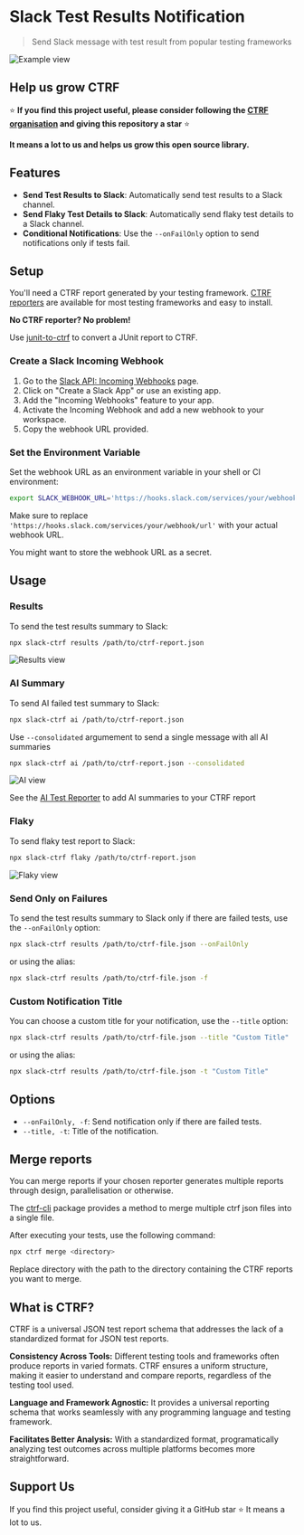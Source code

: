 # Slack Test Results Notification

> Send Slack message with test result from popular testing frameworks

![Example view](assets/results.png)

## Help us grow CTRF

⭐ **If you find this project useful, please consider following the [CTRF organisation](https://github.com/ctrf-io) and giving this repository a star** ⭐

**It means a lot to us and helps us grow this open source library.**

## Features

- **Send Test Results to Slack**: Automatically send test results to a Slack channel.
- **Send Flaky Test Details to Slack**: Automatically send flaky test details to a Slack channel.
- **Conditional Notifications**: Use the `--onFailOnly` option to send notifications only if tests fail.

## Setup

You'll need a CTRF report generated by your testing framework. [CTRF reporters](https://github.com/orgs/ctrf-io/repositories) are available for most testing frameworks and easy to install.

**No CTRF reporter? No problem!**

Use [junit-to-ctrf](https://github.com/ctrf-io/junit-to-ctrf) to convert a JUnit report to CTRF.

### Create a Slack Incoming Webhook

1. Go to the [Slack API: Incoming Webhooks](https://api.slack.com/messaging/webhooks) page.
2. Click on "Create a Slack App" or use an existing app.
3. Add the "Incoming Webhooks" feature to your app.
4. Activate the Incoming Webhook and add a new webhook to your workspace.
5. Copy the webhook URL provided.

### Set the Environment Variable

Set the webhook URL as an environment variable in your shell or CI environment:

```sh
export SLACK_WEBHOOK_URL='https://hooks.slack.com/services/your/webhook/url'
```

Make sure to replace `'https://hooks.slack.com/services/your/webhook/url'` with your actual webhook URL.

You might want to store the webhook URL as a secret.

## Usage

### Results

To send the test results summary to Slack:

```sh
npx slack-ctrf results /path/to/ctrf-report.json
```

![Results view](assets/results.png)

### AI Summary

To send AI failed test summary to Slack:

```sh
npx slack-ctrf ai /path/to/ctrf-report.json
```

Use `--consolidated` argumement to send a single message with all AI summaries

```sh
npx slack-ctrf ai /path/to/ctrf-report.json --consolidated
```

![AI view](assets/ai.png)

See the [AI Test Reporter](https://github.com/ctrf-io/ai-test-reporter) to add AI summaries to your CTRF report

### Flaky

To send flaky test report to Slack:

```sh
npx slack-ctrf flaky /path/to/ctrf-report.json
```

![Flaky view](assets/flaky.png)

### Send Only on Failures

To send the test results summary to Slack only if there are failed tests, use the `--onFailOnly` option:

```sh
npx slack-ctrf results /path/to/ctrf-file.json --onFailOnly
```

or using the alias:

```sh
npx slack-ctrf results /path/to/ctrf-file.json -f
```

### Custom Notification Title

You can choose a custom title for your notification, use the `--title` option:

```sh
npx slack-ctrf results /path/to/ctrf-file.json --title "Custom Title"
```

or using the alias:

```sh
npx slack-ctrf results /path/to/ctrf-file.json -t "Custom Title"
```

## Options

- `--onFailOnly, -f`: Send notification only if there are failed tests.
- `--title, -t`: Title of the notification.

## Merge reports

You can merge reports if your chosen reporter generates multiple reports through design, parallelisation or otherwise.

The [ctrf-cli](https://github.com/ctrf-io/ctrf-cli) package provides a method to merge multiple ctrf json files into a single file.

After executing your tests, use the following command:

```sh
npx ctrf merge <directory>
```

Replace directory with the path to the directory containing the CTRF reports you want to merge.

## What is CTRF?

CTRF is a universal JSON test report schema that addresses the lack of a standardized format for JSON test reports.

**Consistency Across Tools:** Different testing tools and frameworks often produce reports in varied formats. CTRF ensures a uniform structure, making it easier to understand and compare reports, regardless of the testing tool used.

**Language and Framework Agnostic:** It provides a universal reporting schema that works seamlessly with any programming language and testing framework.

**Facilitates Better Analysis:** With a standardized format, programatically analyzing test outcomes across multiple platforms becomes more straightforward.

## Support Us

If you find this project useful, consider giving it a GitHub star ⭐ It means a lot to us.
